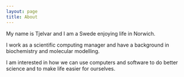 ```yaml
---
layout: page
title: About
---
```


My name is Tjelvar and I am a Swede enjoying life in Norwich.

I work as a scientific computing manager and have a background in biochemistry
and molecular modelling.

I am interested in how we can use computers and software to do better science
and to make life easier for ourselves.
